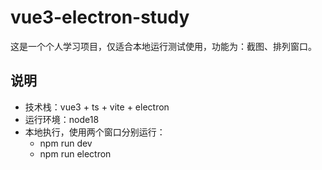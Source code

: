# vue3-electron-study

这是一个个人学习项目，仅适合本地运行测试使用，功能为：截图、排列窗口。

## 说明

- 技术栈：vue3 + ts + vite + electron
- 运行环境：node18
- 本地执行，使用两个窗口分别运行：
  - npm run dev
  - npm run electron
